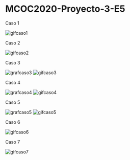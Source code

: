 # MCOC2020-Proyecto-3-E5
Caso 1

![gifcaso1](https://raw.githubusercontent.com/IgnacioInostroza/MCOC2020-Proyecto-3-E5/main/GIF_Caso_1.gif)

Caso 2

![gifcaso2](https://raw.githubusercontent.com/IgnacioInostroza/MCOC2020-Proyecto-3-E5/main/GIF_Caso_2.gif)

Caso 3

![grafcaso3](https://raw.githubusercontent.com/IgnacioInostroza/MCOC2020-Proyecto-3-E5/main/Caso3.jpeg)
![gifcaso3](https://raw.githubusercontent.com/IgnacioInostroza/MCOC2020-Proyecto-3-E5/main/GIF_Caso_3.gif)

Caso 4

![grafcaso4](https://raw.githubusercontent.com/IgnacioInostroza/MCOC2020-Proyecto-3-E5/main/Caso4.jpeg)
![gifcaso4](https://raw.githubusercontent.com/IgnacioInostroza/MCOC2020-Proyecto-3-E5/main/GIF_Caso_4.gif)

Caso 5

![grafcaso5](https://raw.githubusercontent.com/IgnacioInostroza/MCOC2020-Proyecto-3-E5/main/Caso5.jpeg)
![gifcaso5](https://raw.githubusercontent.com/IgnacioInostroza/MCOC2020-Proyecto-3-E5/main/GIF_Caso_5.gif)


Caso 6

![gifcaso6](https://raw.githubusercontent.com/IgnacioInostroza/MCOC2020-Proyecto-3-E5/main/GIF_Caso_6.gif)

Caso 7

![gifcaso7](https://raw.githubusercontent.com/IgnacioInostroza/MCOC2020-Proyecto-3-E5/main/GIF_Caso_7.gif)








